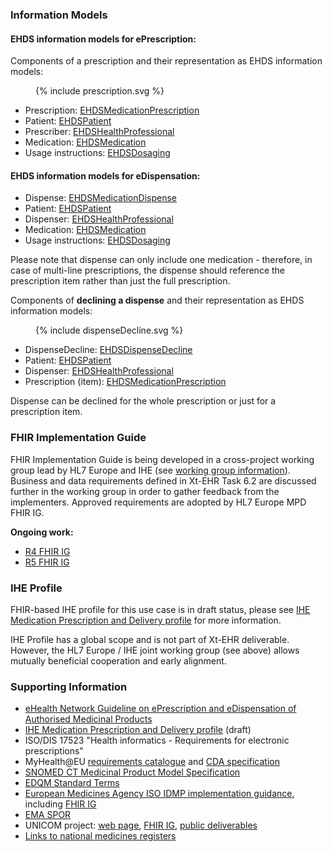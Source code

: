 ### Information Models

#### EHDS information models for **ePrescription**:

Components of a prescription and their representation as EHDS information models:
<figure>
  {% include prescription.svg %}
</figure>

- Prescription: [EHDSMedicationPrescription](StructureDefinition-EHDSMedicationPrescription.html)
- Patient: [EHDSPatient](StructureDefinition-EHDSPatient.html)
- Prescriber: [EHDSHealthProfessional](StructureDefinition-EHDSHealthProfessional.html)
- Medication: [EHDSMedication](StructureDefinition-EHDSMedication.html)
- Usage instructions: [EHDSDosaging](StructureDefinition-EHDSDosaging.html)

#### EHDS information models for **eDispensation**:

- Dispense: [EHDSMedicationDispense](StructureDefinition-EHDSMedicationDispense.html)
- Patient: [EHDSPatient](StructureDefinition-EHDSPatient.html)
- Dispenser: [EHDSHealthProfessional](StructureDefinition-EHDSHealthProfessional.html)
- Medication: [EHDSMedication](StructureDefinition-EHDSMedication.html)
- Usage instructions: [EHDSDosaging](StructureDefinition-EHDSDosaging.html)

Please note that dispense can only include one medication - therefore, in case of multi-line prescriptions, the dispense should reference the prescription item rather than just the full prescription.

Components of **declining a dispense** and their representation as EHDS information models:
<figure>
  {% include dispenseDecline.svg %}
</figure> 

- DispenseDecline: [EHDSDispenseDecline](StructureDefinition-EHDSDispenseDecline.html)
- Patient: [EHDSPatient](StructureDefinition-EHDSPatient.html)
- Dispenser: [EHDSHealthProfessional](StructureDefinition-EHDSHealthProfessional.html)
- Prescription (item): [EHDSMedicationPrescription](StructureDefinition-EHDSMedicationPrescription.html)

Dispense can be declined for the whole prescription or just for a prescription item.

### FHIR Implementation Guide

FHIR Implementation Guide is being developed in a cross-project working group lead by HL7 Europe and IHE (see [working group information](https://confluence.hl7.org/display/HEU/Medication+Prescription+and+Dispense%2C+Edition+1)). Business and data requirements defined in Xt-EHR Task 6.2 are discussed further in the working group in order to gather feedback from the implementers. Approved requirements are adopted by HL7 Europe MPD FHIR IG.

**Ongoing work:**
- [R4 FHIR IG](https://build.fhir.org/ig/hl7-eu/mpd/)
- [R5 FHIR IG](https://build.fhir.org/ig/hl7-eu/mpd/branches/r5/)


### IHE Profile

FHIR-based IHE profile for this use case is in draft status, please see [IHE Medication Prescription and Delivery profile](https://build.fhir.org/ig/IHE/pharm-mpd/) for more information.

IHE Profile has a global scope and is not part of Xt-EHR deliverable. However, the HL7 Europe / IHE joint working group (see above) allows mutually beneficial cooperation and early alignment.


### Supporting Information

- [eHealth Network Guideline on ePrescription and eDispensation of Authorised Medicinal Products](https://health.ec.europa.eu/document/download/b744f30b-a05e-4b9c-9630-ad96ebd0b2f0_en?filename=ehn_guidelines_eprescriptions_en.pdf)
- [IHE Medication Prescription and Delivery profile](https://build.fhir.org/ig/IHE/pharm-mpd/) (draft)
- ISO/DIS 17523 "Health informatics - Requirements for electronic prescriptions"
- MyHealth@EU [requirements catalogue](https://webgate.ec.europa.eu/fpfis/wikis/display/EHDSI/1.+MyHealth@EU+Requirements+Catalogue) and [CDA specification](https://art-decor.ehdsi.eu/publication/epSOS/)
- [SNOMED CT Medicinal Product Model Specification](https://confluence.ihtsdotools.org/display/DOCMPM)
- [EDQM Standard Terms](https://standardterms.edqm.eu/)
- [European Medicines Agency ISO IDMP implementation guidance](https://www.ema.europa.eu/en/human-regulatory-overview/research-development/data-medicines-iso-idmp-standards-overview/substance-product-organisation-referential-spor-master-data/substance-product-data-management-services), including [FHIR IG](https://www.ema.europa.eu/en/documents/regulatory-procedural-guideline/product-management-services-pms-implementation-international-organization-standardization-iso-standards-identification-medicinal-products-idmp-europe-chapter-2_en.pdf)
- [EMA SPOR](https://spor.ema.europa.eu/sporwi/)
- UNICOM project: [web page](https://unicom-project.eu/), [FHIR IG](https://build.fhir.org/ig/hl7-eu/unicom-ig/), [public deliverables](https://unicom-project.eu/public-deliverables/)
- [Links to national medicines registers](https://www.ema.europa.eu/en/medicines/national-registers-authorised-medicines)

